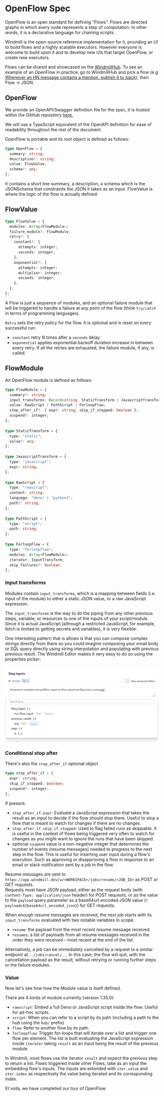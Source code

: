 # OpenFlow Spec

OpenFlow is an open standard for defining "Flows". Flows are directed
graphs in which every node represents a step of computation. In other words, it
is a declarative language for chaining scripts.

Windmill is the open-source reference implementation for it, providing an UI to
build flows and a highly scalable executors. However everyone is welcome to
build upon it and to develop new UIs that target OpenFlow, or create new executors.

Flows can be shared and showcased on the
[WindmillHub](https://hub.windmill.dev). To see an example of an OpenFlow in
practice, go to WindmillHub and pick a flow (e.g
[Whenever an HN message contains a mention, publish it to slack](https://hub.windmill.dev/flows/13/whenever-an-hn-message-contains-a-mention%2C-publish-it-to-slack)),
then Flow -> JSON.

## OpenFlow

We provide an OpenAPI/Swagger definition file for the spec, it is hosted 
within the GitHub repository 
[here.](https://github.com/windmill-labs/windmill/blob/main/openflow.openapi.yaml)


We will use a TypeScript equivalent of the OpenAPI definition for ease of
readability throughout the rest of the document.

OpenFlow is portable and its root object is defined as follows:

```typescript
type OpenFlow = {
  summary: string;
  description?: string;
  value: FlowValue;
  schema?: any;
};
```

It contains a short line summary, a description, a schema which is the
JSONSchema that constraints the JSON it takes as an input. FlowValue is where
the logic of the flow is actually defined:

## FlowValue

```typescript
type FlowValue = {
  modules: Array<FlowModule>;
  failure_module?: FlowModule;
  retry?: {
    constant?: {
      attempts: integer;
      seconds: integer;
    };
    exponential?: {
      attempts: integer;
      multiplier: integer;
      seconds: integer;
    };
  };
};
```

A Flow is just a sequence of modules, and an optional failure module that will
be triggered to handle a failure at any point of the flow (think `try/catch` in
terms of programming languages).

`Retry` sets the retry policy for the flow. It is optional and is reset on every
successful run:

- `constant` retry N times after a `seconds` delay.
- `exponential` applies exponential backoff duration increase in between every
retry. If all the retries are exhausted, the failure module, if any, is called.

## FlowModule

An OpenFlow module is defined as follows:

```typescript
type FlowModule = {
  summary?: string;
  input_transforms: Record<string, StaticTransform | JavascriptTransform>;
  value: RawScript | PathScript | ForloopFlow;
  stop_after_if?: { expr: string; skip_if_stopped: boolean };
  suspend?: integer;
};

type StaticTransform = {
  type: "static";
  value?: any;
};

type JavascriptTransform = {
  type: "javascript";
  expr: string;
};

type RawScript = {
  type: "rawscript";
  content: string;
  language: "deno" | "python3";
  path?: string;
};

type PathScript = {
  type: "script";
  path: string;
};

type ForloopFlow = {
  type: "forloopflow";
  modules: Array<FlowModule>;
  iterator: InputTransform;
  skip_failures?: boolean;
};
```

### Input transforms

Modules contain `input_transforms`, which is a mapping between fields 
(i.e. input of the module) to either a static JSON value, or a raw 
JavaScript expression.

The `input_transforms` is the way to do the piping from any other previous steps,
variable, or resources to one of the inputs of your script/module. Since
it is actual JavaScript (although a restricted JavaScript, for example, fetch is 
limited to getting secrets and variables), it is very flexible. 

One interesting pattern that is allows is that you can compose complex strings
directly from there so you could imagine composing your email body or SQL
query directly using string interpolation and populating with previous previous 
result. The Windmill Editor makes it very easy to do so using the properties
picker:

![Prop picker](./assets/prop_picker.png)

### Conditional stop after

There's also the `stop_after_if` optional object

```typescript
type stop_after_if = {
  expr: string;
  skip_if_stopped: boolean;
  suspend?: integer;
};
```

If present:

- `stop_after_if.expr`: Evaluate a JavaScript expression that takes the result
  as an input to decide if the flow should stop there. Useful to stop a flow
  that is meant to watch for changes if there are no changes.
- `stop_after_if.skip_if_stopped`: Used to flag failed runs as skippable. 
  It is useful in the context of flows being triggered very often to watch for changes
  as you might want to ignore the runs that have been skipped.
- optional `suspend` value is a non-negative integer that determines the
  number of events (resume messages) needed to progress to the next step in
  the flow. This is useful for inserting user input during a flow's execution. Such as
  approving or disapproving a flow in response to an email or slack notification
  sent by a job in the flow.

Resume messages are sent to
`https://app.windmill.dev/w/<WORKSPACE>/jobs/resume/<JOB_ID>`
as POST or GET requests.  
Requests must have JSON payload, either as the
request body (with `Content-Type: application/json` header) for POST requests, or as the
value to the `payload` query parameter as a base64url encoded JSON value
(`?payload=${base64url_encoded_json}`) for GET requests.

When enough resume messages are received, the next job starts with its
`input_transforms` evaluated with two notable variables in scope:

- `resume`: the payload from the most recent resume message received.
- `resumes`: a list of payloads from all resume messages received in the 
  order they were received - most recent at the end of the list.

Alternatively, a job can be immediately cancelled by a request to a similar endpoint
at `../jobs/cancel/..`.  In this case, the flow will quit, with the cancellation
payload as the result, without retrying or running further steps or the failure
modules.

### Value

Now let's see how how the Module value is itself defined.

There are 4 kinds of module currently (version 1.35.0):

- `rawscript`: Embed a full Deno or JavaScript script inside the flow. Useful
  for ad-hoc scripts.
- `script`: When you can refer to a script by its path (including a path to the hub
  using the `hub/` prefix)
- `flow`: Refer to another flow by its path.
- `forloopflow`: Trigger for-loops that will iterate over a list and trigger one
  flow per element. The list is built evaluating the JavaScript expression
  inside `iterator` taking `result` as an input being the result of the previous
  module. 

In Windmill, most flows use the iterator `result` and expect the previous 
step to return a list. Flows triggered inside other Flows, take as an
input the embedding flow's inputs. The inputs are extended with `iter.value` 
and `iter.index` as respectively the value being iterated and its 
corresponding index.

Et voilà, we have completed our tour of OpenFlow.
